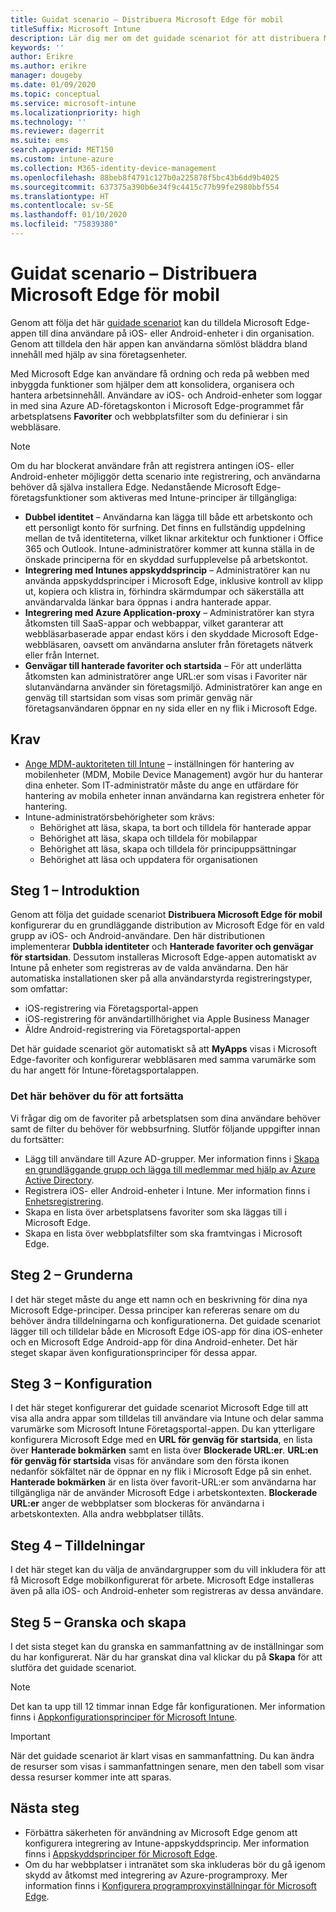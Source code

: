 ```yaml
---
title: Guidat scenario – Distribuera Microsoft Edge för mobil
titleSuffix: Microsoft Intune
description: Lär dig mer om det guidade scenariot för att distribuera Microsoft Edge för mobil från Microsoft 365-enhetshanteringsportalen.
keywords: ''
author: Erikre
ms.author: erikre
manager: dougeby
ms.date: 01/09/2020
ms.topic: conceptual
ms.service: microsoft-intune
ms.localizationpriority: high
ms.technology: ''
ms.reviewer: dagerrit
ms.suite: ems
search.appverid: MET150
ms.custom: intune-azure
ms.collection: M365-identity-device-management
ms.openlocfilehash: 88beb8f4791c127b0a225878f5bc43b6dd9b4025
ms.sourcegitcommit: 637375a390b6e34f9c4415c77b99fe2980bbf554
ms.translationtype: HT
ms.contentlocale: sv-SE
ms.lasthandoff: 01/10/2020
ms.locfileid: "75839380"
---
```

# <a name="guided-scenario---deploy-microsoft-edge-for-mobile"></a>Guidat scenario – Distribuera Microsoft Edge för mobil 

Genom att följa det här [guidade scenariot](~/fundamentals/guided-scenarios-overview.md) kan du tilldela Microsoft Edge-appen till dina användare på iOS- eller Android-enheter i din organisation. Genom att tilldela den här appen kan användarna sömlöst bläddra bland innehåll med hjälp av sina företagsenheter. 

Med Microsoft Edge kan användare få ordning och reda på webben med inbyggda funktioner som hjälper dem att konsolidera, organisera och hantera arbetsinnehåll. Användare av iOS- och Android-enheter som loggar in med sina Azure AD-företagskonton i Microsoft Edge-programmet får arbetsplatsens **Favoriter** och webbplatsfilter som du definierar i sin webbläsare.

> [!NOTE]
> Om du har blockerat användare från att registrera antingen iOS- eller Android-enheter möjliggör detta scenario inte registrering, och användarna behöver då själva installera Edge.
Nedanstående Microsoft Edge-företagsfunktioner som aktiveras med Intune-principer är tillgängliga: 

- **Dubbel identitet** – Användarna kan lägga till både ett arbetskonto och ett personligt konto för surfning. Det finns en fullständig uppdelning mellan de två identiteterna, vilket liknar arkitektur och funktioner i Office 365 och Outlook. Intune-administratörer kommer att kunna ställa in de önskade principerna för en skyddad surfupplevelse på arbetskontot. 
- **Integrering med Intunes appskyddsprincip** – Administratörer kan nu använda appskyddsprinciper i Microsoft Edge, inklusive kontroll av klipp ut, kopiera och klistra in, förhindra skärmdumpar och säkerställa att användarvalda länkar bara öppnas i andra hanterade appar.
- **Integrering med Azure Application-proxy** – Administratörer kan styra åtkomsten till SaaS-appar och webbappar, vilket garanterar att webbläsarbaserade appar endast körs i den skyddade Microsoft Edge-webbläsaren, oavsett om användarna ansluter från företagets nätverk eller från Internet. 
- **Genvägar till hanterade favoriter och startsida** – För att underlätta åtkomsten kan administratörer ange URL:er som visas i Favoriter när slutanvändarna använder sin företagsmiljö. Administratörer kan ange en genväg till startsidan som visas som primär genväg när företagsanvändaren öppnar en ny sida eller en ny flik i Microsoft Edge.

## <a name="prerequisites"></a>Krav

- [Ange MDM-auktoriteten till Intune](mdm-authority-set.md#set-mdm-authority-to-intune) – inställningen för hantering av mobilenheter (MDM, Mobile Device Management) avgör hur du hanterar dina enheter. Som IT-administratör måste du ange en utfärdare för hantering av mobila enheter innan användarna kan registrera enheter för hantering.
- Intune-administratörsbehörigheter som krävs:
    - Behörighet att läsa, skapa, ta bort och tilldela för hanterade appar
    - Behörighet att läsa, skapa och tilldela för mobilappar
    - Behörighet att läsa, skapa och tilldela för principuppsättningar
    - Behörighet att läsa och uppdatera för organisationen

## <a name="step-1---introduction"></a>Steg 1 – Introduktion

Genom att följa det guidade scenariot **Distribuera Microsoft Edge för mobil** konfigurerar du en grundläggande distribution av Microsoft Edge för en vald grupp av iOS- och Android-användare. Den här distributionen implementerar **Dubbla identiteter** och **Hanterade favoriter och genvägar för startsidan**. Dessutom installeras Microsoft Edge-appen automatiskt av Intune på enheter som registreras av de valda användarna. Den här automatiska installationen sker på alla användarstyrda registreringstyper, som omfattar: 
- iOS-registrering via Företagsportal-appen 
- iOS-registrering för användartillhörighet via Apple Business Manager 
- Äldre Android-registrering via Företagsportal-appen 

Det här guidade scenariot gör automatiskt så att **MyApps** visas i Microsoft Edge-favoriter och konfigurerar webbläsaren med samma varumärke som du har angett för Intune-företagsportalappen. 

### <a name="what-you-will-need-to-continue"></a>Det här behöver du för att fortsätta
Vi frågar dig om de favoriter på arbetsplatsen som dina användare behöver samt de filter du behöver för webbsurfning. Slutför följande uppgifter innan du fortsätter:

- Lägg till användare till Azure AD-grupper. Mer information finns i [Skapa en grundläggande grupp och lägga till medlemmar med hjälp av Azure Active Directory](https://go.microsoft.com/fwlink/?linkid=2102458).
- Registrera iOS- eller Android-enheter i Intune. Mer information finns i [Enhetsregistrering](https://go.microsoft.com/fwlink/?linkid=2102547).
- Skapa en lista över arbetsplatsens favoriter som ska läggas till i Microsoft Edge.
- Skapa en lista över webbplatsfilter som ska framtvingas i Microsoft Edge.

## <a name="step-2---basics"></a>Steg 2 – Grunderna

I det här steget måste du ange ett namn och en beskrivning för dina nya Microsoft Edge-principer. Dessa principer kan refereras senare om du behöver ändra tilldelningarna och konfigurationerna. Det guidade scenariot lägger till och tilldelar både en Microsoft Edge iOS-app för dina iOS-enheter och en Microsoft Edge Android-app för dina Android-enheter. Det här steget skapar även konfigurationsprinciper för dessa appar.

## <a name="step-3---configuration"></a>Steg 3 – Konfiguration

I det här steget konfigurerar det guidade scenariot Microsoft Edge till att visa alla andra appar som tilldelas till användare via Intune och delar samma varumärke som Microsoft Intune Företagsportal-appen. Du kan ytterligare konfigurera Microsoft Edge med en **URL för genväg för startsida**, en lista över **Hanterade bokmärken** samt en lista över **Blockerade URL:er**. **URL:en för genväg för startsida** visas för användare som den första ikonen nedanför sökfältet när de öppnar en ny flik i Microsoft Edge på sin enhet. **Hanterade bokmärken** är en lista över favorit-URL:er som användarna har tillgängliga när de använder Microsoft Edge i arbetskontexten. **Blockerade URL:er** anger de webbplatser som blockeras för användarna i arbetskontexten. Alla andra webbplatser tillåts. 

## <a name="step-4---assignments"></a>Steg 4 – Tilldelningar

I det här steget kan du välja de användargrupper som du vill inkludera för att få Microsoft Edge mobilkonfigurerat för arbete. Microsoft Edge installeras även på alla iOS- och Android-enheter som registreras av dessa användare.

## <a name="step-5---review--create"></a>Steg 5 – Granska och skapa

I det sista steget kan du granska en sammanfattning av de inställningar som du har konfigurerat. När du har granskat dina val klickar du på **Skapa** för att slutföra det guidade scenariot. 

> [!NOTE]
> Det kan ta upp till 12 timmar innan Edge får konfigurationen. Mer information finns i [Appkonfigurationsprinciper för Microsoft Intune](~/apps/app-configuration-policies-overview.md).

> [!IMPORTANT]
> När det guidade scenariot är klart visas en sammanfattning. Du kan ändra de resurser som visas i sammanfattningen senare, men den tabell som visar dessa resurser kommer inte att sparas.

## <a name="next-steps"></a>Nästa steg

- Förbättra säkerheten för användning av Microsoft Edge genom att konfigurera integrering av Intune-appskyddsprincip. Mer information finns i [Appskyddsprinciper för Microsoft Edge](~/apps/manage-microsoft-edge.md#application-protection-policies-for-microsoft-edge).
- Om du har webbplatser i intranätet som ska inkluderas bör du gå igenom skydd av åtkomst med integrering av Azure-programproxy. Mer information finns i [Konfigurera programproxyinställningar för Microsoft Edge](~/apps/manage-microsoft-edge.md#configure-application-proxy-settings-for-microsoft-edge).

